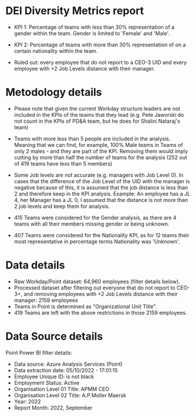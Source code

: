# DEI Diversity Metrics report

- KPI 1: Percentage of teams with less than 30% representation of a gender within the team. Gender is limited to 'Female' and 'Male'.
- KPI 2: Percentage of teams with more than 30% representation of on a certain nationality within the team.

- Ruled out: every employee that do not report to a CEO-3 UID and every employee with +2 Job Levels distance with their manager.
  

# Metodology details

- Please note that given the current Workday structure leaders are not included in the KPIs of the teams that they lead (e.g. Pete Jaworski do not count in the KPIs of PD&A team, but he does for Shalini Nataraj's team)
  
- Teams with more less than 5 people are included in the analysis. Meaning that we can find, for example, 100% Male teams in Teams of only 2 males - and they are part of the KPI. Removing them would imply cutting by more than half the number of teams for the analysis (252 out of 419 teams have less than 5 members)

- Some Job levels are not accurate (e.g. managers with Job Level 0). In cases that the difference of the Job Level of the UID with the manager is negative because of this, it is assumed that the job distance is less than 2 and therefore keep in the KPI analysis. Example: An employee has a JL 4, her Manager has a JL 0, I assumed that the distance is not more than 2 job levels and keep them for analysis. 

- 415 Teams were considered for the Gender analysis, as there are 4 teams with all their members missing gender or being unknown.

- 407 Teams were considered for the Nationality KPI, as for 12 teams their most representative in percentage terms Nationality was 'Unknown'.

# Data details

- Raw Workday/Point dataset: 64,960 employees (filter details below).
- Processed dataset after filtering out everyone that do not report to CEO-3+, and removing employees with +2 Job Levels distance with their manager: 2159 employees
- Teams in Point is determined as "Organizational Unit Title".
- 419 Teams are left with the above restrictions in those 2159 employees.



# Data Source details

Point Power BI filter details:

- Data source: Azure Analysis Services (Point)
- Data extraction date: 05/10/2022 - 17:01:15
- Employee Unique ID: is not black
- Employment Status: Active
- Organisation Level 01 Title: APMM CEO
- Organisation Level 02 Title: A.P.Moller Maersk
- Year: 2022
- Report Month: 2022, September
